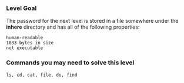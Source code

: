 ### Level Goal
The password for the next level is stored in a file somewhere under the **inhere** directory and has all of the following properties:

```
human-readable
1033 bytes in size
not executable 
```
### Commands you may need to solve this level
`ls, cd, cat, file, du, find`